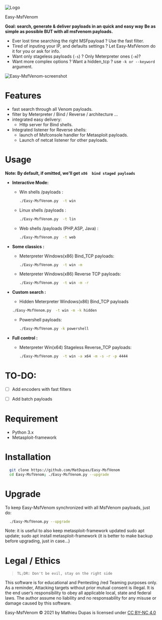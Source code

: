 ![Logo](https://user-images.githubusercontent.com/26366683/137634034-dae33eda-1b59-4ed8-a9ec-597c8a5200e5.png)

Easy-MsfVenom 

**Goal: search, generate & deliver payloads in an quick and easy way**
**Be as simple as possible BUT with all msfvenom payloads.**

* Ever lost time searching the right MSFpayload ? Use the fast filter.
* Tired of inputing your IP, and defaults settings ? Let Easy-MsfVenom do it for you or ask for info.
* Want only stageless  payloads (`-s`) ? Only Meterpreter ones (`-m`)?  
* Want more complex options ? Want a hidden_tcp ? use `-k or --keyword` argument.

![Easy-MsfVenom-screenshot](https://user-images.githubusercontent.com/26366683/137700327-d5e44686-6be7-4214-b8d9-de4edd67b93a.png)


#  Features 
* fast search through all Venom payloads.
* filter by Meterpreter / Bind / Reverse / architecture ... 
* integrated easy delivery:
	- Http server for Bind shells.
* Integrated listener for Reverse shells:
	- launch of Msfconsole handler for Metasploit payloads.
	- Launch of netcat listener for other payloads. 

# Usage

**Note: By default, if omitted, we'll get `x86  bind staged payloads`**

- **Interactive Mode:**
  - Win shells /payloads :
    ```bash 
    ./Easy-MsfVenom.py  -t win
    ```
  - Linux shells /payloads :
    ```bash 
    ./Easy-MsfVenom.py  -t lin
    ```
  - Web shells /payloads (PHP,ASP, Java) :
    ```bash 
    ./Easy-MsfVenom.py  -t web
    ```

- **Some classics :**
  - Meterpreter Windows(x86) Bind_TCP payloads:
    ```bash 
    ./Easy-MsfVenom.py  -t win -m
    ```
  - Meterpreter Windows(x86) Reverse TCP payloads:
    ```bash 
    ./Easy-MsfVenom.py  -t win -m -r
    ```


- **Custom search :**
   - Hidden Meterpreter Windows(x86) Bind_TCP payloads
    ```bash 
    ./Easy-MsfVenom.py  -t win -m -k hidden
    ```
  - Powershell payloads:
    ```bash   
    ./Easy-MsfVenom.py -k powershell
    ```
- **Full control :**
  - Meterpreter Win(x64) Stageless Reverse_TCP payloads: 
    ```bash
    ./Easy-MsfVenom.py  -t win -a x64 -m -s -r -p 4444
    ```


# TO-DO:
- [ ] Add encoders with fast filters
- [ ] Add batch payloads

 


# Requirement
* Python 3.x
* Metasploit-framework

# Installation


```bash   
  git clone https://github.com/MatDupas/Easy-MsfVenom
  cd Easy-MsfVenom; ./Easy-MsfVenom.py --upgrade
```



# Upgrade
To keep Easy-MsfVenom synchronized with all MsfVenom payloads, just do:
```bash   
  ./Easy-MsfVenom.py --upgrade
```

Note: it is useful to also keep metasploit-framework updated
sudo apt update; sudo apt install metasploit-framework
(it is better to make  backup before upgrading, just in case...)

# Legal / Ethics
>` TL;DR: Don't be evil, stay on the right side `

This software is for educational and Pentesting /red Teaming purposes only.
As a reminder, Attacking targets without prior mutual consent is illegal. It is the end user’s responsibility to obey all applicable local, state and federal laws. 
The author assume no liability and no responsability for any misuse or damage caused by this software.

Easy-MsfVenom © 2021 by Mathieu Dupas is licensed under [CC BY-NC 4.0](http://creativecommons.org/licenses/by-nc/4.0/?ref=chooser-v1)


